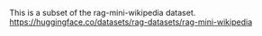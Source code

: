 This is a subset of the rag-mini-wikipedia dataset. https://huggingface.co/datasets/rag-datasets/rag-mini-wikipedia